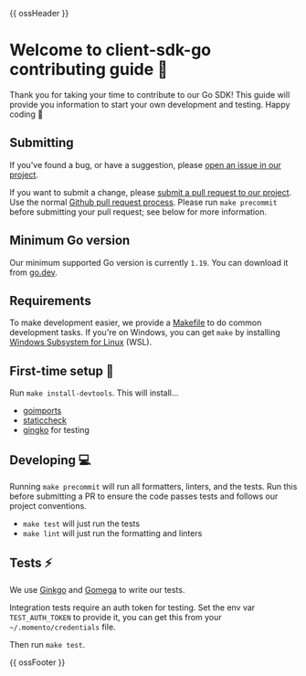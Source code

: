 {{ ossHeader }}

# Welcome to client-sdk-go contributing guide :wave:

Thank you for taking your time to contribute to our Go SDK!
This guide will provide you information to start your own development and testing.
Happy coding :dancer:

## Submitting

If you've found a bug, or have a suggestion, please [open an issue in our project](https://github.com/momentohq/client-sdk-go/issues).

If you want to submit a change, please [submit a pull request to our project](https://github.com/momentohq/client-sdk-go/pulls). Use the normal [Github pull request process](https://docs.github.com/en/pull-requests). Please run `make precommit` before submitting your pull request; see below for more information.

## Minimum Go version

Our minimum supported Go version is currently `1.19`. You can download it from [go.dev](https://go.dev/).

## Requirements

To make development easier, we provide a [Makefile](https://golangdocs.com/makefiles-golang) to do common development tasks. If you're on Windows, you can get `make` by installing [Windows Subsystem for Linux](https://learn.microsoft.com/en-us/windows/wsl/) (WSL).

## First-time setup :wrench:

Run `make install-devtools`. This will install...

* [goimports](https://pkg.go.dev/golang.org/x/tools/cmd/goimports)
* [staticcheck](https://staticcheck.io/)
* [gingko](https://onsi.github.io/ginkgo/) for testing

## Developing :computer:

Running `make precommit` will run all formatters, linters, and the tests. Run this before submitting a PR to ensure the code passes tests and follows our project conventions.

* `make test` will just run the tests
* `make lint` will just run the formatting and linters

## Tests :zap:

We use [Ginkgo](https://onsi.github.io/ginkgo/) and [Gomega](https://onsi.github.io/gomega/) to write our tests.

Integration tests require an auth token for testing. Set the env var `TEST_AUTH_TOKEN` to provide it, you can get this from your `~/.momento/credentials` file.

Then run `make test`.

{{ ossFooter }}
